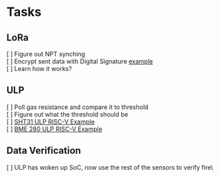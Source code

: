 # Tasks
## LoRa
[ ] Figure out NPT synching\
[ ] Encrypt sent data with Digital Signature [example](https://github.com/espressif/esp-idf/blob/5b11895700/examples/protocols/mqtt/ssl_ds/README.md)\
[ ] Learn how it works?

## ULP
[ ] Poll gas resistance and compare it to threshold\
[ ] Figure out what the threshold should be\
[ ] [SHT31 ULP RISC-V Example](https://github.com/bw38/esp32s2_examples/blob/4b3270954448f41de7a48d246e070044fe03465c/riscv_sht31/main/ulp/riscv_sht31.c)\
[ ] [BME 280 ULP RISC-V Example](https://github.com/bw38/esp32s2_examples/tree/4b3270954448f41de7a48d246e070044fe03465c/riscv_bme280)

## Data Verification
[ ] ULP has woken up SoC, now use the rest of the sensors to verify fire\
